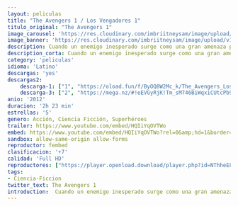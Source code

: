 ```yaml
---
layout: peliculas
title: "The Avengers 1 / Los Vengadores 1"
titulo_original: "The Avengers 1"
image_carousel: 'https://res.cloudinary.com/imbriitneysam/image/upload/v1545010921/vengadores-1-poster-min.jpg'
image_banner: 'https://res.cloudinary.com/imbriitneysam/image/upload/v1545010921/vengadores-1-banner-min.jpg'
description: Cuando un enemigo inesperado surge como una gran amenaza para la seguridad mundial, Nick Fury, director de la Agencia SHIELD, decide reclutar a un equipo para salvar al mundo de un desastre casi seguro. Adaptación del cómic de Marvel Los Vengadores, el legendario grupo de superhéroes formado por Ironman, Hulk, Thor y el Capitán América entre otros.
description_corta: Cuando un enemigo inesperado surge como una gran amenaza para la seguridad mundial, Nick Fury, director de la Agencia SHIELD, decide reclutar a un equipo para salvar al mundo de un desastre casi seguro. Adaptación del cómic de Marvel Los...
category: 'peliculas'
idioma: 'Latino'
descargas: 'yes'
descargas2:
    descarga-1: ["1", "https://oload.fun/f/ByOQ8W2Mc_k/The_Avengers_Los_Vengadores_-_Marvel_Los_vengadores_-_The_Avengers_%282012%29.MP4.mp4", "https://www.google.com/s2/favicons?domain=openload.co","OpenLoad","https://res.cloudinary.com/imbriitneysam/image/upload/v1541473684/mexico.png", "Latino", "Full HD"]
    descarga-3: ["2", "https://mega.nz/#!eEVGyRjK!Tm_sM746BiWqxiCUtcPb90jHTN4IphNcbrv-UEq7ND4", "https://www.google.com/s2/favicons?domain=mega.nz","Mega","https://res.cloudinary.com/imbriitneysam/image/upload/v1541473684/mexico.png", "Latino", "Full HD"]
anio: '2012'
duracion: '2h 23 min'
estrellas: '5'
genero: Acción, Ciencia Ficción, Superhéroes
trailer: https://www.youtube.com/embed/HQIiYqOVTWo
embed: https://www.youtube.com/embed/HQIiYqOVTWo?rel=0&amp;hd=1&border=0&wmode=opaque&enablejsapi=1&modestbranding=1&controls=1&showinfo=1
sandbox: allow-same-origin allow-forms
reproductor: fembed
clasificacion: '+7'
calidad: 'Full HD'
reproductores: ["https://player.openload.download/player.php?id=NThheE8vVlFPWUVQaGo2Y0JxclF0b09pb00rMGpuQmdoc1NJK3lCNXhxZ0czMGVpWHBKNHIwN0x2c1duNmc0TXdlZ1p1MjlyU0F1SFVWUkw5SThXaVE9PQ","https://player.openplay.vip/player.php?id=Mjg3MQ","https://www.xtream.to/public/dist/index.html?id=10659d08ce344b44b382251c6f390623&title=The%20Avengers","https://www.zembed.to/public/dist/asteroid.html?id=cb6167234ba06bda52f65c6ddff70ba8&title=The%20Avengers","https://www.zembed.to/public/dist/asteroid.html?id=01d78ae944cf39a69b1572a276e34755&title=The%20Avengers","https://api.cuevana3.io/olpremium/gd.php?file=ek5lbm9xYWNrS0xNejZabVlkSFIyTkxQb3BPWDB0UFkwY3lvbjJIRjBPQ1QwNStUck1mVG9kVExvM0djeHA3VnFybXRscUdvMWRXNHRZbU1lYXVUeDg2cGpKVmp4cXpBejYxcGszdkd6OWFuMTR5VWVzYXl5THk5Z0grZzFxakl1cm1ubDRtd3V0ZW90YXFFcmJpVHdxclBxSWlJMXF2SnFLVjhqSXE3a3MyNXNYeVZpYnlVeWRDa1pJaUkycmpJdVpoK2pIcVR6OVRSejM2Vm9OTFd5cnFvYklLRWlNbmYxOG1ZYjZ6SDFBPT0","https://api.cuevana3.io/rr/gd.php?h=ek5lbm9xYWNrS0xJMVp5b21KREk0dFBLbjVkaHhkRGdrOG1jbnBpUnhhS1YxM2gwb0t1ank4V21aYVdxMXRyc3FkT2VtYUthME1PcXZYZWhlNnlZemRDU3FadVkyUT09","https://api.cuevana3.io/stream/index.php?file=ek5lbm9xYWNrS0xJMVp5b21KREk0dFBLbjVkaHhkRGdrOG1jbnBpUnhhS1YxM2gwb0t1ank4V21aYVdxMXRyc3FkT2VtYUthME1PcXZYZWhlNnlZemRDU3FadVkyYURhMDlLYW5walN5ZUxZMHFadnJNZlU"]
tags:
- Ciencia-Ficcion
twitter_text: The Avengers 1
introduction:  Cuando un enemigo inesperado surge como una gran amenaza para la seguridad mundial, Nick Fury, director de la Agencia SHIELD, decide reclutar a un equipo para salvar al mundo de un desastre casi seguro. Adaptación del cómic de Marvel Los
---
```












